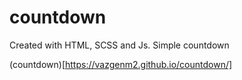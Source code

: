 # countdown
Created with HTML, SCSS and Js. Simple countdown

(countdown)[https://vazgenm2.github.io/countdown/]
